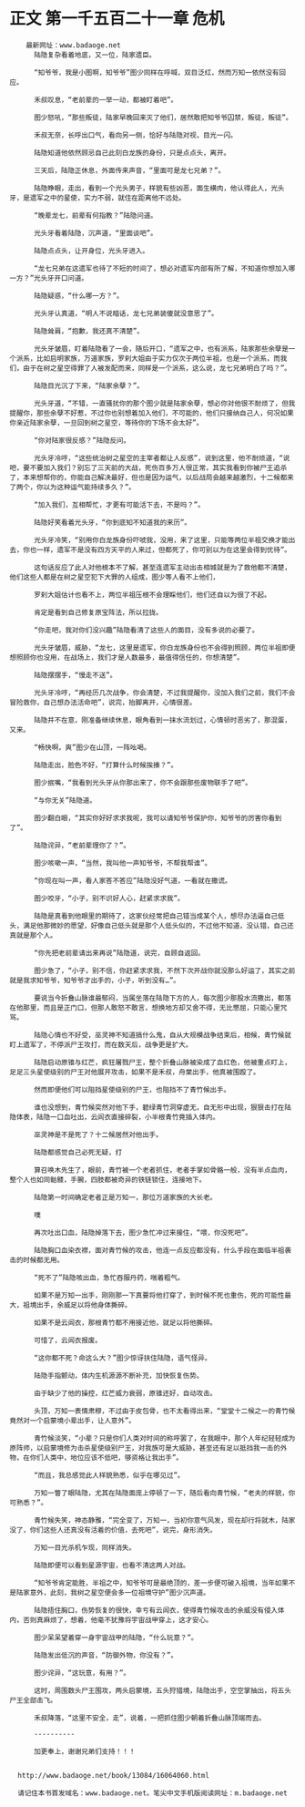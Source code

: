 # 正文 第一千五百二十一章 危机
        最新网址：www.badaoge.net
          陆隐复杂看着地底，又一位，陆家遗臣。
      
          “知爷爷，我是小图啊，知爷爷”图少同样在呼喊，双目泛红，然而万知一依然没有回应。
      
          禾叔叹息，“老前辈的一举一动，都被盯着吧”。
      
          图少怒吼，“那些叛徒，陆家早晚回来灭了他们，居然敢把知爷爷囚禁，叛徒，叛徒”。
      
          禾叔无奈，长呼出口气，看向另一侧，恰好与陆隐对视，目光一闪。
      
          陆隐知道他依然顾忌自己此刻白龙族的身份，只是点点头，离开。
      
          三天后，陆隐正休息，外面传来声音，“里面可是龙七兄弟？”。
      
          陆隐睁眼，走出，看到一个光头男子，样貌有些凶恶，面生横肉，他认得此人，光头牙，是遗军之中的星使，实力不弱，就住在距离他不远处。
      
          “晚辈龙七，前辈有何指教？”陆隐问道。
      
          光头牙看着陆隐，沉声道，“里面谈吧”。
      
          陆隐点点头，让开身位，光头牙进入。
      
          “龙七兄弟在这遗军也待了不短的时间了，想必对遗军内部有所了解，不知道你想加入哪一方？”光头牙开口问道。
      
          陆隐疑惑，“什么哪一方？”。
      
          光头牙认真道，“明人不说暗话，龙七兄弟装傻就没意思了”。
      
          陆隐耸肩，“抱歉，我还真不清楚”。
      
          光头牙皱眉，盯着陆隐看了一会，随后开口，“遗军之中，也有派系，陆家那些余孽是一个派系，比如启明家族，万道家族，罗刹大姐由于实力仅次于两位半祖，也是一个派系，而我们，由于在树之星空得罪了人被发配而来，同样是一个派系，这么说，龙七兄弟明白了吗？”。
      
          陆隐目光沉了下来，“陆家余孽？”。
      
          光头牙道，“不错，一直骚扰你的那个图少就是陆家余孽，想必你对他很不耐烦了，但我提醒你，那些余孽不好惹，不过你也别想着加入他们，不可能的，他们只接纳自己人，何况如果你亲近陆家余孽，一旦回到树之星空，等待你的下场不会太好”。
      
          “你对陆家很反感？”陆隐反问。
      
          光头牙冷哼，“这些统治树之星空的主宰者都让人反感”，说到这里，他不耐烦道，“说吧，要不要加入我们？别忘了三天前的大战，死伤百多万人很正常，其实我看到你被尸王追杀了，本来想帮你的，你能自己解决最好，但也是因为运气，以后战局会越来越激烈，十二候都来了两个，你以为这种运气能持续多久？”。
      
          “加入我们，互相帮忙，才更有可能活下去，不是吗？”。
      
          陆隐好笑看着光头牙，“你到底知不知道我的来历”。
      
          光头牙冷笑，“别用你白龙族身份吓唬我，没用，来了这里，只能等两位半祖交换才能出去，你也一样，遗军不是没有四方天平的人来过，但都死了，你可别以为在这里会得到优待”。
      
          这句话反应了此人对他根本不了解，甚至连遗军主动出击相城就是为了救他都不清楚，他们这些人都是在树之星空犯下大罪的人组成，图少等人看不上他们，
      
          罗刹大姐估计也看不上，两位半祖压根不会理睬他们，他们还自以为很了不起。
      
          肯定是看到自己修复原宝阵法，所以拉拢。
      
          “你走吧，我对你们没兴趣”陆隐看清了这些人的面目，没有多说的必要了。
      
          光头牙皱眉，威胁，“龙七，这里是遗军，你白龙族身份也不会得到照顾，两位半祖即便想照顾你也没用，在战场上，我们才是人数最多，最值得信任的，你想清楚”。
      
          陆隐摆摆手，“慢走不送”。
      
          光头牙冷哼，“再经历几次战争，你会清楚，不过我提醒你，没加入我们之前，我们不会冒险救你，自己想办法活命吧”，说完，抬脚离开，心情很差。
      
          陆隐并不在意，刚准备继续休息，眼角看到一抹水流划过，心情顿时恶劣了，那混蛋，又来。
      
          “畅快啊，爽”图少在山顶，一阵吆喝。
      
          陆隐走出，脸色不好，“打算什么时候挨揍？”。
      
          图少抿嘴，“我看到光头牙从你那出来了，你不会跟那些废物联手了吧”。
      
          “与你无关”陆隐道。
      
          图少翻白眼，“其实你好好求求我呢，我可以请知爷爷保护你，知爷爷的厉害你看到了”。
      
          陆隐诧异，“老前辈理你了？”。
      
          图少咳嗽一声，“当然，我叫他一声知爷爷，不帮我帮谁”。
      
          “你现在叫一声，看人家答不答应”陆隐没好气道，一看就在撒谎。
      
          图少咬牙，“小子，别不识好人心，赶紧求求我”。
      
          陆隐是真看到他眼里的期待了，这家伙经常把自己错当成某个人，想尽办法逼自己低头，满足他那微妙的愿望，好像自己低头就是那个人低头似的，不过他不知道，没认错，自己还真就是那个人。
      
          “你先把老前辈请出来再说”陆隐道，说完，自顾自返回。
      
          图少急了，“小子，别不信，你赶紧求求我，不然下次开战你就没那么好运了，其实之前就是我求知爷爷，知爷爷才出手的，小子，听到没有…”。
      
          要说当今折叠山脉谁最郁闷，当属坐落在陆隐下方的人，每次图少那股水流撒出，都落在他那里，而且是正门口，但那人敢怒不敢言，想换地方却又舍不得，无比憋屈，只能心里咒骂。
      
          陆隐心情也不好受，巫灵神不知道搞什么鬼，自从大规模战争结束后，相候，青竹候就盯上遗军了，不停派尸王攻打，而在数天后，战争更是扩大。
      
          陆隐启动原锥与红芒，疯狂屠戮尸王，整个折叠山脉被染成了血红色，他被重点盯上，足足三头星使级别的尸王对他展开攻击，如果不是禾叔，舟棠出手，他真被围殴了。
      
          然而即便他们可以阻挡星使级别的尸王，也阻挡不了青竹候出手。
      
          谁也没想到，青竹候突然对他下手，碧绿青竹洞穿虚无，自无形中出现，狠狠击打在陆隐体表，陆隐一口血吐出，云闾衣直接碎裂，小半根青竹竟插入体内。
      
          巫灵神是不是死了？十二候居然对他出手。
      
          陆隐都感觉自己必死无疑，打
      
          算召唤木先生了，眼前，青竹被一个老者抓住，老者手掌如骨骼一般，没有半点血肉，整个人也如同骷髅，手腕，四肢都被奇异的铁链锁住，连接地下。
      
          陆隐第一时间确定老者正是万知一，那位万道家族的大长老。
      
          噗
      
          再次吐出口血，陆隐掉落下去，图少急忙冲过来接住，“喂，你没死吧”。
      
          陆隐胸口血染衣襟，面对青竹候的攻击，他连一点反应都没有，什么手段在面临半祖袭击的时候都无用。
      
          “死不了”陆隐咳出血，急忙吞服丹药，喘着粗气。
      
          如果不是万知一出手，刚刚那一下真要将他打穿了，到时候不死也重伤，死的可能性最大，祖境出手，余威足以将他身体撕碎。
      
          如果不是云闾衣，那根青竹都不用接近他，就足以将他撕碎。
      
          可惜了，云闾衣报废。
      
          “这你都不死？命这么大？”图少惊讶扶住陆隐，语气怪异。
      
          陆隐手指颤动，体内生机源源不断补充，加快恢复伤势。
      
          由于缺少了他的操控，红芒威力衰弱，原锥还好，自动攻击。
      
          头顶，万知一表情肃穆，不过由于皮包骨，也不太看得出来，“堂堂十二候之一的青竹候竟然对一个启蒙境小辈出手，让人意外”。
      
          青竹候淡笑，“小辈？只是你们人类对时间的称呼罢了，在我眼中，那个人年纪轻轻成为原阵师，以启蒙境修为击杀星使级别尸王，对我族可是大威胁，甚至还有足以抵挡我一击的外物，在你们人类中，地位应该不低吧，够资格让我出手”。
      
          “而且，我总感觉此人样貌熟悉，似乎在哪见过”。
      
          万知一瞥了眼陆隐，尤其在陆隐面庞上停顿了一下，随后看向青竹候，“老夫的样貌，你可熟悉？”。
      
          青竹候失笑，神态静雅，“完全变了，万知一，当初你意气风发，现在却行将就木，陆家没了，你们这些人还真没有活着的价值，去死吧”，说完，身形消失。
      
          万知一目光杀机乍现，同样消失。
      
          陆隐即便可以看到星源宇宙，也看不清这两人对战。
      
          “知爷爷肯定能胜，半祖之中，知爷爷可是最绝顶的，差一步便可破入祖境，当年如果不是陆家意外，此刻，我树之星空便会多一位祖境守护”图少沉声道。
      
          陆隐捂住胸口，伤势恢复的很快，幸亏有云闾衣，使得青竹候攻击的余威没有侵入体内，否则真麻烦了，想着，他毫不犹豫将宇宙战甲穿上，这才安心。
      
          图少呆呆望着穿一身宇宙战甲的陆隐，“什么玩意？”。
      
          陆隐发出低沉的声音，“防御外物，你没有？”。
      
          图少诧异，“这玩意，有用？”。
      
          这时，周围数头尸王围攻，两头启蒙境，五头狩猎境，陆隐出手，空空掌抽出，将五头尸王全部击飞。
      
          禾叔降落，“这里不安全，走”，说着，一把抓住图少朝着折叠山脉顶端而去。
      
          ----------
      
          加更奉上，谢谢兄弟们支持！！！
      
      
      http://www.badaoge.net/book/13084/16064060.html
      
      请记住本书首发域名：www.badaoge.net。笔尖中文手机版阅读网址：m.badaoge.net